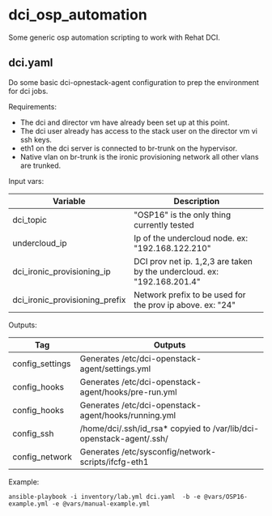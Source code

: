 # dci_osp_automation

Some generic osp automation scripting to work with Rehat DCI.


## dci.yaml

Do some basic dci-opnestack-agent configuration to prep the environment for dci jobs.

Requirements:
* The dci and director vm have already been set up at this point. 
* The dci user already has access to the stack user on the director vm vi ssh keys.
* eth1 on the dci server is connected to br-trunk on the hypervisor.
* Native vlan on br-trunk is the ironic provisioning network all other vlans are trunked.

Input vars:

Variable | Description
-------- | -----------
dci_topic | "OSP16" is the only thing currently tested
undercloud_ip | Ip of the undercloud node. ex: "192.168.122.210"
dci_ironic_provisioning_ip | DCI prov net ip. 1,2,3 are taken by the undercloud. ex: "192.168.201.4"
dci_ironic_provisioning_prefix |  Network prefix to be used for the prov ip above. ex: "24"

Outputs:

Tag | Outputs
--- | -------
config_settings | Generates /etc/dci-openstack-agent/settings.yml
config_hooks | Generates /etc/dci-openstack-agent/hooks/pre-run.yml
config_hooks | Generates /etc/dci-openstack-agent/hooks/running.yml
config_ssh | /home/dci/.ssh/id_rsa* copyied to /var/lib/dci-openstack-agent/.ssh/
config_network | Generates /etc/sysconfig/network-scripts/ifcfg-eth1


Example:

```
ansible-playbook -i inventory/lab.yml dci.yaml  -b -e @vars/OSP16-example.yml -e @vars/manual-example.yml
```


